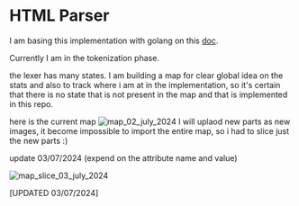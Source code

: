 # HTML Parser

I am basing this implementation with golang on this [doc](https://www.w3.org/TR/2011/WD-html5-20110113/parsing.html). 

Currently I am in the tokenization phase. 

the lexer has many states. I am building a map for clear global idea on the stats and also to track where i am at in the implementation, so it's certain that there is no state that is not present in the map and that is implemented in this repo.

here is the current map 
![map_02_july_2024](.resources/imgs/htmlparser_02_Juli_2024.png)
I will uplaod new parts as new images, it become impossible to import the entire map, so i had to slice just the new parts :) 

update 03/07/2024 (expend on the attribute name and value)

![map_slice_03_july_2024](.resources/imgs/htmlparser_03_Juli_2024.png)

[UPDATED 03/07/2024]
